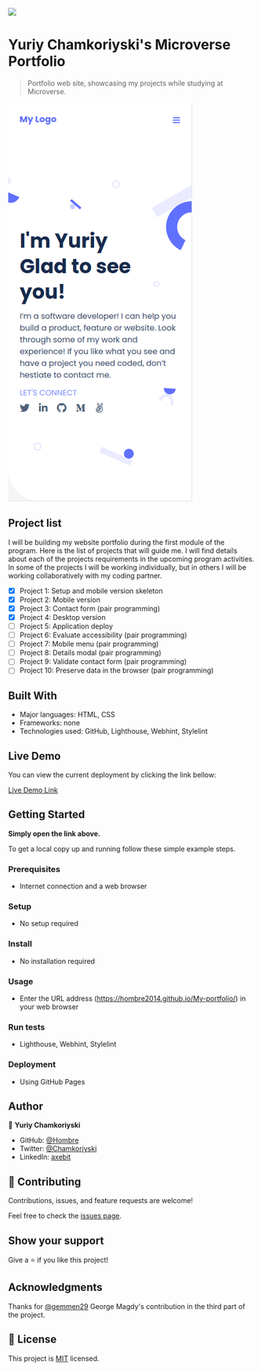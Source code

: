 ![](https://img.shields.io/badge/Microverse-blueviolet)

# Yuriy Chamkoriyski's Microverse Portfolio

> Portfolio web site, showcasing my projects while studying at Microverse.

![screenshot](./img/app-screenshot.png)

## Project list

I will be building my website portfolio during the first module of the program. Here is the list of projects that will guide me. I will find details about each of the projects requirements in the upcoming program activities. In some of the projects I will be working individually, but in others I will be working collaboratively with my coding partner.

- [x] Project 1: Setup and mobile version skeleton
- [x] Project 2: Mobile version
- [x] Project 3: Contact form (pair programming)
- [x] Project 4: Desktop version
- [ ] Project 5: Application deploy
- [ ] Project 6: Evaluate accessibility (pair programming)
- [ ] Project 7: Mobile menu (pair programming)
- [ ] Project 8: Details modal (pair programming)
- [ ] Project 9: Validate contact form (pair programming)
- [ ] Project 10: Preserve data in the browser (pair programming)

## Built With

- Major languages: HTML, CSS
- Frameworks: none
- Technologies used: GitHub, Lighthouse, Webhint, Stylelint

## Live Demo

You can view the current deployment by clicking the link bellow:

[Live Demo Link](https://hombre2014.github.io/My-portfolio/)

## Getting Started

**Simply open the link above.**

To get a local copy up and running follow these simple example steps.

### Prerequisites

- Internet connection and a web browser

### Setup

- No setup required

### Install

- No installation required

### Usage

- Enter the URL address (https://hombre2014.github.io/My-portfolio/) in your web browser

### Run tests

- Lighthouse, Webhint, Stylelint

### Deployment

- Using GitHub Pages

## Author

👤 **Yuriy Chamkoriyski**

- GitHub: [@Hombre](https://github.com/Hombre)
- Twitter: [@Chamkoriyski](https://twitter.com/Chamkoriyski)
- LinkedIn: [axebit](https://linkedin.com/in/axebit)

## 🤝 Contributing

Contributions, issues, and feature requests are welcome!

Feel free to check the [issues page](https://github.com/Hombre/My-portfolio/issues).

## Show your support

Give a ⭐️ if you like this project!

## Acknowledgments

Thanks for [@gemmen29](https://github.com/gemmen29) George Magdy's contribution in the third part of the project.

## 📝 License

This project is [MIT](./MIT.md) licensed.
